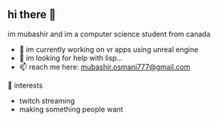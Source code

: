 ## hi there 👋

im mubashir and im a computer science student from canada
<!--
**mubashir1osmani/mubashir1osmani** is a ✨ _special_ ✨ repository because its `README.md` (this file) appears on your GitHub profile. -->

- 🔭 im currently working on vr apps using unreal engine
- 🤔 im looking for help with lisp...
- 📫 reach me here: mubashir.osmani777@gmail.com

🌱 interests
- twitch streaming
- making something people want
    
